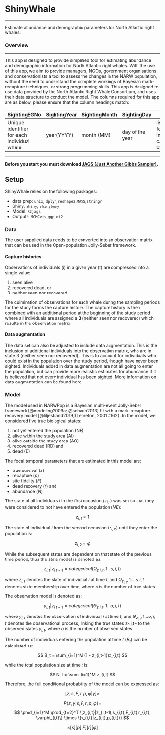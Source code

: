 
# ShinyWhale

------------------------------------------------------------------------

Estimate abundance and demographic parameters for North Atlantic right
whales.

### Overview

------------------------------------------------------------------------

This app is designed to provide simplified tool for estimating abundance
and demographic information for North Atlantic right whales. With the
use of this app, we aim to provide managers, NGOs, government
organisations and conservationists a tool to assess the changes in the
NARW population, without the need to understand the complete workings of
Bayesian mark-recapture techniques, or strong programming skills. This
app is designed to use data provided by the North Atlantic Right Whale
Consortium, and uses their data structure to conduct the model. The
columns required for this app are as below, please ensure that the
column headings match:

| SightingEGNo                                | SightingYear | SightingMonth | SightingDay     | Behaviors                                                            |
|---------------|---------------|---------------|---------------|---------------|
| Unique identifier for each individual whale | year(YYYY)   | month (MM)    | day of the year | list of behaviors for each sighting in capitals, separated by commas |

------------------------------------------------------------------------

**Before you start you must download [JAGS (Just Another Gibbs
Sampler)](https://sourceforge.net/projects/mcmc-jags/files/JAGS/4.x/).**

## Setup
ShinyWhale relies on the following packages:
- data prep: `unix`, `dplyr`,`reshape2`,`MASS`,`stringr`
- Shiny: `shiny`, `shinybusy`
- Model: `R2jags`
- Outputs: `MCMCvis`,`ggplot2`


### Data

The user supplied data needs to be converted into an observation matrix
that can be used in the Open-population Jolly-Seber framework.

#### Capture histories

Observations of individuals (i) in a given year (t) are compressed into
a single value:

1.  seen alive
2.  recovered dead, or
3.  neither seen nor recovered

The culmination of observations for each whale during the sampling
periods for the study forms the capture history. The capture history is
then combined with an additional period at the beginning of the study
period where all individuals are assigned a **3** (neither seen nor
recovered) which results in the observation matrix.

#### Data augmentation

The data set can also be adjusted to include data augmentation. This is
the inclusion of additional individuals into the observation matrix, who
are in state 3 (neither seen nor recovered). This is to account for
individuals who could exist in the population over the study period,
though have never been sighted. Individuals added in data augmentation
are not all going to enter the population, but can provide more
realistic estimates for abundance if it is believed that not every
individual has been sighted. More information on data augmentation can
be found here:

### Model

The model used in NARWPop is a Bayesian multi-event Jolly-Seber
framework [@modeling2009a; @schaub2013] fit with a
mark-recapture-recovery model [@liljestrand2019]{Lebreton, 2001 #162}.
In the model, we considered five true biological states:

1.  not yet entered the population (NE)
2.  alive within the study area (AI)
3.  alive outside the study area (AO)
4.  recovered dead (RD) and
5.  dead (D)

The focal temporal parameters that are estimated in this model are:

-   true survival (*s*)
-   recapture (*p*)
-   site fidelity (*F*)
-   dead recovery (*r*) and
-   abundance (*N*)

The state of all individuals *i* in the first occasion ($z_{i,1}$) was
set so that they were considered to not have entered the population
(*NE*):

$$
z_{i,1} = 1
$$

The state of individual *i* from the second occasion ($z_{i,2}$) until
they enter the population is:

$$
z_{i,2} = \varphi
$$

While the subsequent states are dependent on that state of the previous
time period, thus the state model is denoted as:

$$z_{i,t}|z_{i,t-1} = categorical(\Omega_{z~i,t},1...s,i,t)$$

where $z_{i,t}$ denotes the state of individual *i* at time *t*, and
$\Omega_{z_{i,t}},1....s,i,t$ denotes state membership over time, where
*s* is the number of true states.

The observation model is denoted as:

$$y_{i,t}|z_{i,t-1} = categorical(\Theta_{z~i,t},1...o,i,t)$$

where $y_{i,t}$ denotes the observation of individual *i* at time *t*, and
$\Theta_{z_{i,t}},1...o,i,t$ denotes the observational process, linking
the true states z~i,t~ to the observed states $y_{i,t}$, where *o* is the
number of observed states.

The number of individuals entering the population at time *t* ($B_{t}$) can
be calculated as:

$$
B_t = \sum_{i=1}^M (1 - z_{i,t-1})z_{i,t}
$$

while the total population size at time *t* is:

$$
N_t = \sum_{i=1}^M z_{i,t}
$$

Therefore, the full conditional probability of the model can be
expressed as:

$$
[z,s,F,r,p,\varphi|y] ∝
$$

$$
P\{z,y|s,F,r,p,\varphi\} =
$$

$$
\prod_{i=1}^M \prod_{t=2}^T \{z_{i,t}|z_{i,t-1},s_{i,t},F_{i,t},r_{i,t}, \varphi_{i,t}\} \times \{y_{i,t}|z_{i,t},p_{i,t}\}
$$

$$
\times [s][p][F][r][\varphi]
$$
